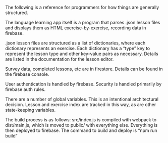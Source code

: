 The following is a reference for programmers for how things are generally structured.

The language learning app itself is a program that parses .json lesson files and displays them as HTML exercise-by-exercise, recording data in firebase.

.json lesson files are structured as a list of dictionaries, where each dictionary represents an exercise. Each dictionary has a “type” key to represent the lesson type and other key-value pairs as necessary. Details are listed in the documentation for the lesson editor.

Survey data, completed lessons, etc are in firestore. Details can be found in the firebase console.

User authentication is handled by firebase. Security is handled primarily by firebase auth rules.

There are a number of global variables. This is an intentional architectural decision. Lesson and exercise index are tracked in this way, as are other state-keeping variables.

The build process is as follows: src/index.js is compiled with webpack to dist/main.js, which is moved to public/ with everything else. Everything is then deployed to firebase. The command to build and deploy is “npm run build”  
